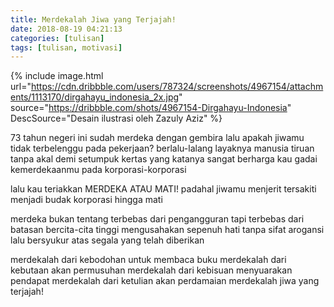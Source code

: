 ```yaml
---
title: Merdekalah Jiwa yang Terjajah!
date: 2018-08-19 04:21:13
categories: [tulisan]
tags: [tulisan, motivasi]
---
```


{% include image.html url="https://cdn.dribbble.com/users/787324/screenshots/4967154/attachments/1113170/dirgahayu_indonesia_2x.jpg" source="https://dribbble.com/shots/4967154-Dirgahayu-Indonesia" DescSource="Desain ilustrasi oleh Zazuly Aziz" %}

73 tahun negeri ini sudah merdeka dengan gembira
lalu apakah jiwamu tidak terbelenggu pada pekerjaan?
berlalu-lalang layaknya manusia tiruan tanpa akal
demi setumpuk kertas yang katanya sangat berharga
kau gadai kemerdekaanmu pada korporasi-korporasi

lalu kau teriakkan MERDEKA ATAU MATI!
padahal jiwamu menjerit tersakiti
menjadi budak korporasi
hingga mati

merdeka bukan tentang terbebas dari pengangguran
tapi terbebas dari batasan bercita-cita tinggi
mengusahakan sepenuh hati tanpa sifat arogansi
lalu bersyukur atas segala yang telah diberikan

merdekalah dari kebodohan untuk membaca buku
merdekalah dari kebutaan akan permusuhan
merdekalah dari kebisuan menyuarakan pendapat
merdekalah dari ketulian akan perdamaian
merdekalah jiwa yang terjajah!